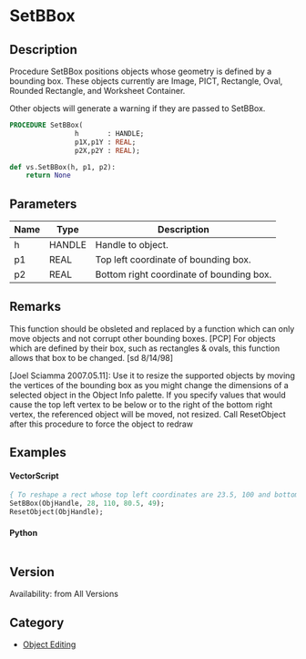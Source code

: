 # SetBBox

## Description
Procedure SetBBox positions objects whose geometry is defined by a bounding box. These objects currently are Image, PICT, Rectangle, Oval, Rounded Rectangle, and Worksheet Container. 

Other objects will generate a warning if they are passed to SetBBox.

```pascal
PROCEDURE SetBBox(
				h       : HANDLE;
				p1X,p1Y : REAL;
				p2X,p2Y : REAL);
```

```python
def vs.SetBBox(h, p1, p2):
    return None
```

## Parameters
|Name|Type|Description|
|---|---|---|
|h|HANDLE|Handle to object.|
|p1|REAL|Top left coordinate of bounding box.|
|p2|REAL|Bottom right coordinate of bounding box.|

## Remarks
This function should be obsleted and replaced by a function which can only move objects and not corrupt other bounding boxes. [PCP]
For objects which are defined by their box, such as rectangles &amp; ovals, this function allows that box to be changed.  [sd 8/14/98]

[Joel Sciamma 2007.05.11]: Use it to resize the supported objects by moving the vertices of the bounding box as you might change the dimensions of a selected object in the Object Info palette. If you specify values that would cause the top left vertex to be below or to the right of the bottom right vertex, the referenced object will be moved, not resized. Call ResetObject after this procedure to force the object to redraw

## Examples
#### VectorScript ####
```pascal
{ To reshape a rect whose top left coordinates are 23.5, 100 and bottom right are 92, 49: }
SetBBox(ObjHandle, 28, 110, 80.5, 49);
ResetObject(ObjHandle);
```
#### Python ####
```python

```

## Version
Availability: from All Versions

## Category
* [Object Editing](../Categories/Object%20Editing.md)
